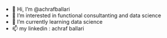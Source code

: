 - 👋 Hi, I’m @achrafballari
- 👀 I’m interested in functional consultanting and data science
- 🌱 I’m currently learning data science
- 📫 my linkedin : achraf ballari

<!---
achrafballari/achrafballari is a ✨ special ✨ repository because its `README.md` (this file) appears on your GitHub profile.
You can click the Preview link to take a look at your changes.
--->
